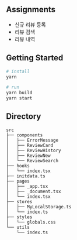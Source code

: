 ## Assignments
- 신규 리뷰 등록
- 리뷰 검색
- 리뷰 내역


## Getting Started

```bash
# install
yarn

# run
yarn build
yarn start
```

## Directory

```
src
├── components
│   ├── ErrorMessage
│   ├── ReviewCard
│   ├── ReviewHistory
│   ├── ReviewNew
│   └── ReviewSearch
├── hooks
│   └── index.tsx
├── initdata.ts
├── pages
│   ├── _app.tsx
│   ├── _document.tsx
│   └── index.tsx
├── stores
│   ├── MyLocalStorage.ts
│   └── index.ts
├── styles
│   └── globals.css
└── utils
    └── index.ts
```